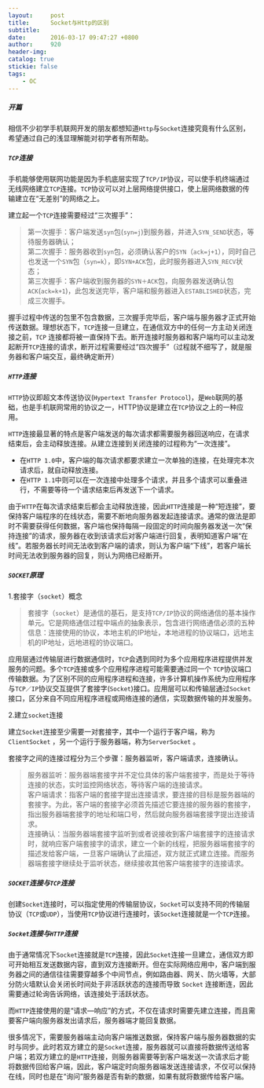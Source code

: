 ```yaml
---
layout:     post
title:      Socket与Http的区别
subtitle:   
date:       2016-03-17 09:47:27 +0800
author:     920
header-img: 
catalog: true
stickie: false
tags:
    - OC
---
```


##### 开篇

相信不少初学手机联网开发的朋友都想知道`Http`与`Socket`连接究竟有什么区别，希望通过自己的浅显理解能对初学者有所帮助。

##### `TCP`连接

手机能够使用联网功能是因为手机底层实现了`TCP/IP`协议，可以使手机终端通过无线网络建立`TCP`连接。`TCP`协议可以对上层网络提供接口，使上层网络数据的传输建立在“无差别”的网络之上。

建立起一个`TCP`连接需要经过“三次握手”：

>第一次握手：客户端发送`syn`包(`syn=j`)到服务器，并进入`SYN_SEND`状态，等待服务器确认；  
第二次握手：服务器收到`syn`包，必须确认客户的`SYN`（`ack=j+1`），同时自己也发送一个`SYN`包（`syn=k`），即`SYN+ACK`包，此时服务器进入`SYN_RECV`状态；  
第三次握手：客户端收到服务器的`SYN＋ACK`包，向服务器发送确认包`ACK`(`ack=k+1`)，此包发送完毕，客户端和服务器进入`ESTABLISHED`状态，完成三次握手。

握手过程中传送的包里不包含数据，三次握手完毕后，客户端与服务器才正式开始传送数据。理想状态下，`TCP`连接一旦建立，在通信双方中的任何一方主动关闭连接之前，`TCP` 连接都将被一直保持下去。断开连接时服务器和客户端均可以主动发起断开`TCP`连接的请求，断开过程需要经过“四次握手”（过程就不细写了，就是服务器和客户端交互，最终确定断开）

##### `HTTP`连接

`HTTP`协议即超文本传送协议(`Hypertext Transfer Protocol`)，是`Web`联网的基础，也是手机联网常用的协议之一，HTTP协议是建立在`TCP`协议之上的一种应用。

`HTTP`连接最显著的特点是客户端发送的每次请求都需要服务器回送响应，在请求结束后，会主动释放连接。从建立连接到关闭连接的过程称为“一次连接”。

- 在`HTTP 1.0`中，客户端的每次请求都要求建立一次单独的连接，在处理完本次请求后，就自动释放连接。   
- 在`HTTP 1.1`中则可以在一次连接中处理多个请求，并且多个请求可以重叠进行，不需要等待一个请求结束后再发送下一个请求。  
 
由于`HTTP`在每次请求结束后都会主动释放连接，因此`HTTP`连接是一种“短连接”，要保持客户端程序的在线状态，需要不断地向服务器发起连接请求。通常的做法是即时不需要获得任何数据，客户端也保持每隔一段固定的时间向服务器发送一次“保持连接”的请求，服务器在收到该请求后对客户端进行回复，表明知道客户端“在线”。若服务器长时间无法收到客户端的请求，则认为客户端“下线”，若客户端长时间无法收到服务器的回复，则认为网络已经断开。

##### `SOCKET`原理

1.套接字（`socket`）概念

>套接字（`socket`）是通信的基石，是支持`TCP/IP`协议的网络通信的基本操作单元。它是网络通信过程中端点的抽象表示，包含进行网络通信必须的五种信息：连接使用的协议，本地主机的IP地址，本地进程的协议端口，远地主机的IP地址，远地进程的协议端口。

应用层通过传输层进行数据通信时，`TCP`会遇到同时为多个应用程序进程提供并发服务的问题。多个`TCP`连接或多个应用程序进程可能需要通过同一个 `TCP`协议端口传输数据。为了区别不同的应用程序进程和连接，许多计算机操作系统为应用程序与`TCP／IP`协议交互提供了套接字(`Socket`)接口。应用层可以和传输层通过`Socket`接口，区分来自不同应用程序进程或网络连接的通信，实现数据传输的并发服务。

2.建立`socket`连接

建立`Socket`连接至少需要一对套接字，其中一个运行于客户端，称为`ClientSocket` ，另一个运行于服务器端，称为`ServerSocket` 。

套接字之间的连接过程分为三个步骤：服务器监听，客户端请求，连接确认。

>服务器监听：服务器端套接字并不定位具体的客户端套接字，而是处于等待连接的状态，实时监控网络状态，等待客户端的连接请求。  
客户端请求：指客户端的套接字提出连接请求，要连接的目标是服务器端的套接字。为此，客户端的套接字必须首先描述它要连接的服务器的套接字，指出服务器端套接字的地址和端口号，然后就向服务器端套接字提出连接请求。  
连接确认：当服务器端套接字监听到或者说接收到客户端套接字的连接请求时，就响应客户端套接字的请求，建立一个新的线程，把服务器端套接字的描述发给客户端，一旦客户端确认了此描述，双方就正式建立连接。而服务器端套接字继续处于监听状态，继续接收其他客户端套接字的连接请求。

##### `SOCKET`连接与`TCP`连接

创建`Socket`连接时，可以指定使用的传输层协议，`Socket`可以支持不同的传输层协议（`TCP`或`UDP`），当使用`TCP`协议进行连接时，该`Socket`连接就是一个`TCP`连接。

##### `Socket`连接与`HTTP`连接

由于通常情况下`Socket`连接就是`TCP`连接，因此`Socket`连接一旦建立，通信双方即可开始相互发送数据内容，直到双方连接断开。但在实际网络应用中，客户端到服务器之间的通信往往需要穿越多个中间节点，例如路由器、网关、防火墙等，大部分防火墙默认会关闭长时间处于非活跃状态的连接而导致 `Socket` 连接断连，因此需要通过轮询告诉网络，该连接处于活跃状态。

而`HTTP`连接使用的是“请求—响应”的方式，不仅在请求时需要先建立连接，而且需要客户端向服务器发出请求后，服务器端才能回复数据。

很多情况下，需要服务器端主动向客户端推送数据，保持客户端与服务器数据的实时与同步。此时若双方建立的是`Socket`连接，服务器就可以直接将数据传送给客户端；若双方建立的是`HTTP`连接，则服务器需要等到客户端发送一次请求后才能将数据传回给客户端，因此，客户端定时向服务器端发送连接请求，不仅可以保持在线，同时也是在“询问”服务器是否有新的数据，如果有就将数据传给客户端。






















